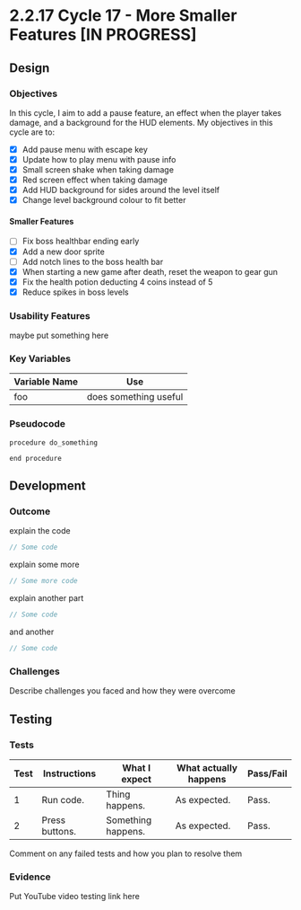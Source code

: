 # 2.2.17 Cycle 17 - More Smaller Features \[IN PROGRESS]

## Design

### Objectives

In this cycle, I aim to add a pause feature, an effect when the player takes damage, and a background for the HUD elements. My objectives in this cycle are to:

* [x] Add pause menu with escape key
* [x] Update how to play menu with pause info
* [x] Small screen shake when taking damage
* [x] Red screen effect when taking damage
* [x] Add HUD background for sides around the level itself
* [x] Change level background colour to fit better

#### Smaller Features

* [ ] Fix boss healthbar ending early
* [x] Add a new door sprite
* [ ] Add notch lines to the boss health bar
* [x] When starting a new game after death, reset the weapon to gear gun
* [x] Fix the health potion deducting 4 coins instead of 5
* [x] Reduce spikes in boss levels

### Usability Features

maybe put something here

### Key Variables

| Variable Name | Use                   |
| ------------- | --------------------- |
| foo           | does something useful |

### Pseudocode

```
procedure do_something
    
end procedure
```

## Development

### Outcome

explain the code

```typescript
// Some code
```

explain some more

```typescript
// Some more code
```

explain another part

```typescript
// Some code
```

and another

```typescript
// Some code
```

### Challenges

Describe challenges you faced and how they were overcome

## Testing

### Tests

| Test | Instructions   | What I expect      | What actually happens | Pass/Fail |
| ---- | -------------- | ------------------ | --------------------- | --------- |
| 1    | Run code.      | Thing happens.     | As expected.          | Pass.     |
| 2    | Press buttons. | Something happens. | As expected.          | Pass.     |

Comment on any failed tests and how you plan to resolve them

### Evidence

Put YouTube video testing link here
